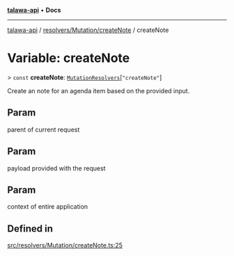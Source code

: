 [**talawa-api**](../../../../README.md) • **Docs**

***

[talawa-api](../../../../modules.md) / [resolvers/Mutation/createNote](../README.md) / createNote

# Variable: createNote

\> `const` **createNote**: [`MutationResolvers`](../../../../types/generatedGraphQLTypes/type-aliases/MutationResolvers.md)\[`"createNote"`\]

Create an note for an agenda item based on the provided input.

## Param

parent of current request

## Param

payload provided with the request

## Param

context of entire application

## Defined in

[src/resolvers/Mutation/createNote.ts:25](https://github.com/PalisadoesFoundation/talawa-api/blob/d0c167bb942c4778fba221c2cdd27665fc7dbf61/src/resolvers/Mutation/createNote.ts#L25)
